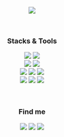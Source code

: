 <p align='center'>
    <img src="https://capsule-render.vercel.app/api?type=venom&section=header&text=一切唯心造&color=0:492E87,50:37B5B6,100:F2F597&animation=fadeIn&height=200"/>
</p>

</br>
<h3 align="center"><b>Stacks & Tools</b></h3>
<p align='center'>
    <img src="https://img.shields.io/badge/Python-3776AB?style=for-the-badge&logo=Python&logoColor=white">
    <img src="https://img.shields.io/badge/R-276DC3?style=for-the-badge&logo=R&logoColor=white">
</br>
    <img src="https://img.shields.io/badge/scikit learn-F7931E?style=for-the-badge&logo=scikit-learn&logoColor=white">
    <img src="https://img.shields.io/badge/pandas-150458?style=for-the-badge&logo=pandas&logoColor=white">
</br>
    <img src="https://img.shields.io/badge/PyTorch-EE4C2C?style=for-the-badge&logo=PyTorch&logoColor=white">
    <img src="https://img.shields.io/badge/TensorFlow-FF6F00?style=for-the-badge&logo=TensorFlow&logoColor=white">
    <img src="https://img.shields.io/badge/Keras-D00000?style=for-the-badge&logo=Keras&logoColor=white">
</br>
    <img src="https://img.shields.io/badge/Google Colab-F9AB00?style=for-the-badge&logo=Google Colab&logoColor=white">
    <img src="https://img.shields.io/badge/Visual Studio Code-007ACC?style=for-the-badge&logo=Visual Studio Code&logoColor=white">
    <img src="https://img.shields.io/badge/Jupyter-F37626?style=for-the-badge&logo=Jupyter&logoColor=white">
</p>

</br>
<h3 align="center"><b>Find me</b></h3>
<p align='center'>
    <a href="mailto:chaeleeshme@gmail.com"><img src="https://img.shields.io/badge/Gmail-D14836?style=for-the-badge&logo=gmail&logoColor=white&link=mailto:chaeleeshme@gmail.com"/></a>
    <a href="https://velog.io/@ab3d2fghi1/posts"><img src="https://img.shields.io/badge/Velog-20C997?style=for-the-badge&logo=Velog&logoColor=white&link=https://velog.io/@ab3d2fghi1/posts"/></a>
    <a href="https://www.kaggle.com/ab3d2fghi1"><img src="https://img.shields.io/badge/Kaggle-20BEFF?style=for-the-badge&logo=Kaggle&logoColor=white&link=https://www.kaggle.com/ab3d2fghi1"/></a>
</p>
</br>
